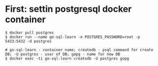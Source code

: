 # First: settin postgresql docker container

```
$ docker pull postgres
$ docker run --name go-sql-learn -e POSTGRES_PASSWORD=root -p 5433:5432 -d postgres

# go-sql-learn - container name; createdb - psql command for create DB; -U postgres - user of DB; gopg - name for new DB
$ docker exec -ti go-sql-learn createdb -U postgres gopg        
```